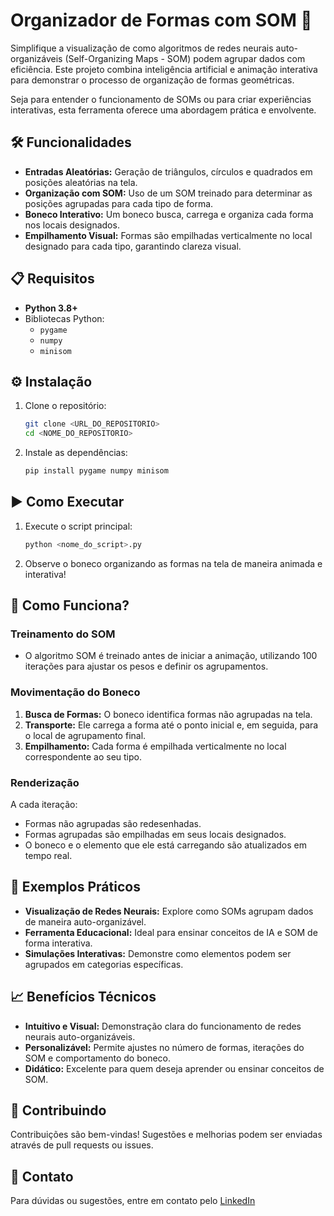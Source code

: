 # Organizador de Formas com SOM 🚀

Simplifique a visualização de como algoritmos de redes neurais auto-organizáveis (Self-Organizing Maps - SOM) podem agrupar dados com eficiência. Este projeto combina inteligência artificial e animação interativa para demonstrar o processo de organização de formas geométricas.

Seja para entender o funcionamento de SOMs ou para criar experiências interativas, esta ferramenta oferece uma abordagem prática e envolvente.

## 🛠 Funcionalidades
- **Entradas Aleatórias:** Geração de triângulos, círculos e quadrados em posições aleatórias na tela.
- **Organização com SOM:** Uso de um SOM treinado para determinar as posições agrupadas para cada tipo de forma.
- **Boneco Interativo:** Um boneco busca, carrega e organiza cada forma nos locais designados.
- **Empilhamento Visual:** Formas são empilhadas verticalmente no local designado para cada tipo, garantindo clareza visual.

## 📋 Requisitos
- **Python 3.8+**
- Bibliotecas Python:
  - `pygame`
  - `numpy`
  - `minisom`

## ⚙️ Instalação

1. Clone o repositório:
   ```bash
   git clone <URL_DO_REPOSITORIO>
   cd <NOME_DO_REPOSITORIO>
   ```
2. Instale as dependências:
   ```bash
   pip install pygame numpy minisom
   ```

## ▶️ Como Executar

1. Execute o script principal:
   ```bash
   python <nome_do_script>.py
   ```
2. Observe o boneco organizando as formas na tela de maneira animada e interativa!

## 🧩 Como Funciona?

### Treinamento do SOM
- O algoritmo SOM é treinado antes de iniciar a animação, utilizando 100 iterações para ajustar os pesos e definir os agrupamentos.

### Movimentação do Boneco
1. **Busca de Formas:** O boneco identifica formas não agrupadas na tela.
2. **Transporte:** Ele carrega a forma até o ponto inicial e, em seguida, para o local de agrupamento final.
3. **Empilhamento:** Cada forma é empilhada verticalmente no local correspondente ao seu tipo.

### Renderização
A cada iteração:
- Formas não agrupadas são redesenhadas.
- Formas agrupadas são empilhadas em seus locais designados.
- O boneco e o elemento que ele está carregando são atualizados em tempo real.

## 🌟 Exemplos Práticos
- **Visualização de Redes Neurais:** Explore como SOMs agrupam dados de maneira auto-organizável.
- **Ferramenta Educacional:** Ideal para ensinar conceitos de IA e SOM de forma interativa.
- **Simulações Interativas:** Demonstre como elementos podem ser agrupados em categorias específicas.

## 📈 Benefícios Técnicos
- **Intuitivo e Visual:** Demonstração clara do funcionamento de redes neurais auto-organizáveis.
- **Personalizável:** Permite ajustes no número de formas, iterações do SOM e comportamento do boneco.
- **Didático:** Excelente para quem deseja aprender ou ensinar conceitos de SOM.

## 🤝 Contribuindo
Contribuições são bem-vindas! Sugestões e melhorias podem ser enviadas através de pull requests ou issues.

## 📢 Contato
Para dúvidas ou sugestões, entre em contato pelo [LinkedIn](https://www.linkedin.com/in/jefferson-hoy-valente-7352a0156/)
